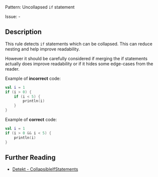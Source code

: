 Pattern: Uncollapsed `if` statement

Issue: -

## Description

This rule detects `if` statements which can be collapsed. This can reduce nesting and help improve readability.

However it should be carefully considered if merging the if statements actually does improve readability or if it
hides some edge-cases from the reader.

Example of **incorrect** code:

```kotlin
val i = 1
if (i > 0) {
    if (i < 5) {
        println(i)
    }
}
```

Example of **correct** code:

```kotlin
val i = 1
if (i > 0 && i < 5) {
    println(i)
}
```

## Further Reading

* [Detekt - CollapsibleIfStatements](https://arturbosch.github.io/detekt/style.html#collapsibleifstatements)
